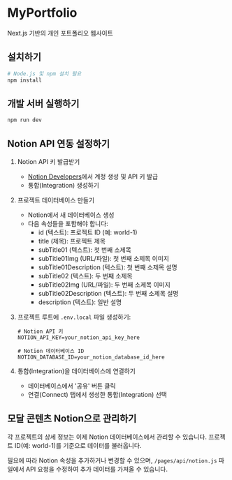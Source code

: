 # MyPortfolio

Next.js 기반의 개인 포트폴리오 웹사이트

## 설치하기

```bash
# Node.js 및 npm 설치 필요
npm install
```

## 개발 서버 실행하기

```bash
npm run dev
```

## Notion API 연동 설정하기

1. Notion API 키 발급받기

   - [Notion Developers](https://developers.notion.com/)에서 계정 생성 및 API 키 발급
   - 통합(Integration) 생성하기

2. 프로젝트 데이터베이스 만들기

   - Notion에서 새 데이터베이스 생성
   - 다음 속성들을 포함해야 합니다:
     - id (텍스트): 프로젝트 ID (예: world-1)
     - title (제목): 프로젝트 제목
     - subTitle01 (텍스트): 첫 번째 소제목
     - subTitle01Img (URL/파일): 첫 번째 소제목 이미지
     - subTitle01Description (텍스트): 첫 번째 소제목 설명
     - subTitle02 (텍스트): 두 번째 소제목
     - subTitle02Img (URL/파일): 두 번째 소제목 이미지
     - subTitle02Description (텍스트): 두 번째 소제목 설명
     - description (텍스트): 일반 설명

3. 프로젝트 루트에 `.env.local` 파일 생성하기:

   ```
   # Notion API 키
   NOTION_API_KEY=your_notion_api_key_here

   # Notion 데이터베이스 ID
   NOTION_DATABASE_ID=your_notion_database_id_here
   ```

4. 통합(Integration)을 데이터베이스에 연결하기
   - 데이터베이스에서 '공유' 버튼 클릭
   - 연결(Connect) 탭에서 생성한 통합(Integration) 선택

## 모달 콘텐츠 Notion으로 관리하기

각 프로젝트의 상세 정보는 이제 Notion 데이터베이스에서 관리할 수 있습니다. 프로젝트 ID(예: world-1)를 기준으로 데이터를 불러옵니다.

필요에 따라 Notion 속성을 추가하거나 변경할 수 있으며, `/pages/api/notion.js` 파일에서 API 요청을 수정하여 추가 데이터를 가져올 수 있습니다.
